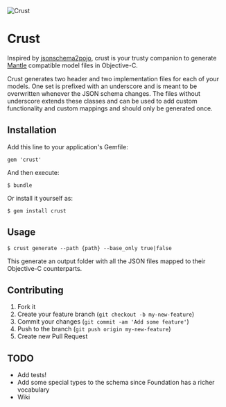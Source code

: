 ![Crust](https://dl.dropboxusercontent.com/u/512759/crust.png)

# Crust

Inspired by [jsonschema2pojo](https://github.com/joelittlejohn/jsonschema2pojo "jsonschema2pojo"), crust is your trusty companion to generate [Mantle](https://github.com/github/Mantle "Mantle") compatible model files in Objective-C.

Crust generates two header and two implementation files for each of your models. One set is prefixed with an underscore and is meant to be overwritten whenever the JSON schema changes. The files without underscore extends these classes and can be used to add custom functionality and custom mappings and should only be generated once.

## Installation

Add this line to your application's Gemfile:

    gem 'crust'

And then execute:

    $ bundle

Or install it yourself as:

    $ gem install crust

## Usage

    $ crust generate --path {path} --base_only true|false
    
This generate an output folder with all the JSON files mapped to their Objective-C counterparts.

## Contributing

1. Fork it
2. Create your feature branch (`git checkout -b my-new-feature`)
3. Commit your changes (`git commit -am 'Add some feature'`)
4. Push to the branch (`git push origin my-new-feature`)
5. Create new Pull Request

## TODO

* Add tests!
* Add some special types to the schema since Foundation has a richer vocabulary
* Wiki